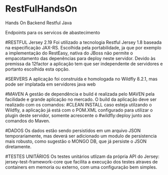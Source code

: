 # RestFulHandsOn
Hands On Backend Restful Java

Endpoints para os servicos de abastecimento

#RESTFUL Jersey 2.19
Foi utilizado a tecnologia Restful Jersey 1.8 baseada na especificação JAX-RS. Escolhida pela portabilidade, ja que por exemplo a implementação do RestEasy, nativa do JBoss não permite o empacotamento das depenências para deploy neste servidor. Devido às premissa da 12factor a aplicação tem que ser independente de servidores e portanto escolhida esta opção.

#SERVERS
A aplicação foi construída e homologada no Wildfly 8.2.1, mas pode ser implatada em servidores java web

#MAVEN
A gestão de dependência e build é realizada pelo MAVEN pela facilidade e grande aplicação no mercado. O build da aplicação deve ser realizado com os comandos: #CLEAN INSTALL caso esteja utilzando o Wildfly, a aplicação já está com o POM.XML configurado para utilizar o plugin deste servidor, somente acrescente o #wildfly:deploy junto aos comandos do Maven.

#DADOS
Os dados estão sendo persistidos em um arquivo JSON temporariamente, mas deverá ser adicionado um modulo de persistencia mais robusto, como sugestão o MONGO DB, que já persiste o JSON diretamente.

#TESTES UNITÁRIOS
Os testes unitários utlizam da própria API do Jersey: jersey-test-framework-core que facilita a execução dos testes atraves de containers em memoria ou externo, com uma configuração bem simples.

